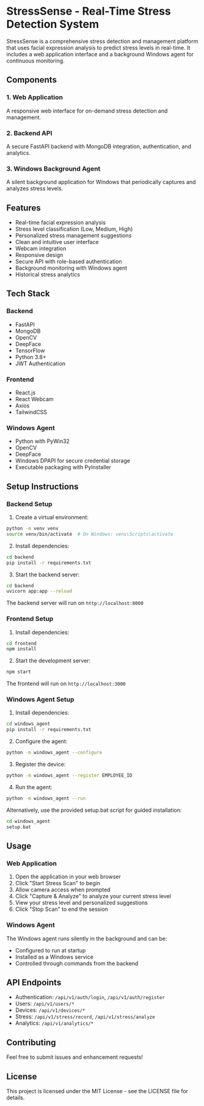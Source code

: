 # StressSense - Real-Time Stress Detection System


StressSense is a comprehensive stress detection and management platform that uses facial expression analysis to predict stress levels in real-time. It includes a web application interface and a background Windows agent for continuous monitoring.

## Components

### 1. Web Application
A responsive web interface for on-demand stress detection and management.

### 2. Backend API
A secure FastAPI backend with MongoDB integration, authentication, and analytics.

### 3. Windows Background Agent
A silent background application for Windows that periodically captures and analyzes stress levels.

## Features

- Real-time facial expression analysis
- Stress level classification (Low, Medium, High)
- Personalized stress management suggestions
- Clean and intuitive user interface
- Webcam integration
- Responsive design
- Secure API with role-based authentication
- Background monitoring with Windows agent
- Historical stress analytics

## Tech Stack

### Backend
- FastAPI
- MongoDB
- OpenCV
- DeepFace
- TensorFlow
- Python 3.8+
- JWT Authentication

### Frontend
- React.js
- React Webcam
- Axios
- TailwindCSS

### Windows Agent
- Python with PyWin32
- OpenCV
- DeepFace
- Windows DPAPI for secure credential storage
- Executable packaging with PyInstaller

## Setup Instructions

### Backend Setup

1. Create a virtual environment:
```bash
python -m venv venv
source venv/bin/activate  # On Windows: venv\Scripts\activate
```

2. Install dependencies:
```bash
cd backend
pip install -r requirements.txt
```

3. Start the backend server:
```bash
cd backend
uvicorn app:app --reload
```

The backend server will run on `http://localhost:8000`

### Frontend Setup

1. Install dependencies:
```bash
cd frontend
npm install
```

2. Start the development server:
```bash
npm start
```

The frontend will run on `http://localhost:3000`

### Windows Agent Setup

1. Install dependencies:
```bash
cd windows_agent
pip install -r requirements.txt
```

2. Configure the agent:
```bash
python -m windows_agent --configure
```

3. Register the device:
```bash
python -m windows_agent --register EMPLOYEE_ID
```

4. Run the agent:
```bash
python -m windows_agent --run
```

Alternatively, use the provided setup.bat script for guided installation:
```bash
cd windows_agent
setup.bat
```

## Usage

### Web Application
1. Open the application in your web browser
2. Click "Start Stress Scan" to begin
3. Allow camera access when prompted
4. Click "Capture & Analyze" to analyze your current stress level
5. View your stress level and personalized suggestions
6. Click "Stop Scan" to end the session

### Windows Agent
The Windows agent runs silently in the background and can be:
- Configured to run at startup
- Installed as a Windows service
- Controlled through commands from the backend

## API Endpoints

- Authentication: `/api/v1/auth/login`, `/api/v1/auth/register`
- Users: `/api/v1/users/*`
- Devices: `/api/v1/devices/*`
- Stress: `/api/v1/stress/record`, `/api/v1/stress/analyze`
- Analytics: `/api/v1/analytics/*`

## Contributing

Feel free to submit issues and enhancement requests!

## License

This project is licensed under the MIT License - see the LICENSE file for details. 
